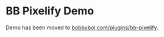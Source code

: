 # BB Pixelify Demo

Demo has been moved to [bobbybol.com/plugins/bb-pixelify](http://bobbybol.com/plugins/bb-pixelify/).  
